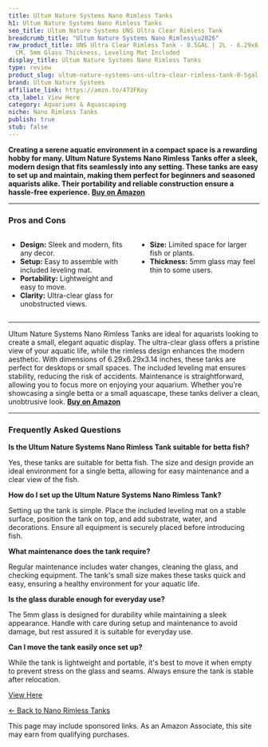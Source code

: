 ```yaml
---
title: Ultum Nature Systems Nano Rimless Tanks
h1: Ultum Nature Systems Nano Rimless Tanks
seo_title: Ultum Nature Systems UNS Ultra Clear Rimless Tank
breadcrumb_title: "Ultum Nature Systems Nano Rimless\u2026"
raw_product_title: UNS Ultra Clear Rimless Tank - 0.5GAL | 2L - 6.29x6.29x3.14 | 16x16x8
  CM, 5mm Glass Thickness, Leveling Mat Included
display_title: Ultum Nature Systems Nano Rimless Tanks
type: review
product_slug: ultum-nature-systems-uns-ultra-clear-rimless-tank-0-5gal-2l-6-29x6-29x3-d8616df6
brand: Ultum Nature Systems
affiliate_link: https://amzn.to/473FKoy
cta_label: View Here
category: Aquariums & Aquascaping
niche: Nano Rimless Tanks
publish: true
stub: false
---
```


<div id="intro" class="full-width">
  <p><strong>Creating a serene aquatic environment in a compact space is a rewarding hobby for many. Ultum Nature Systems Nano Rimless Tanks offer a sleek, modern design that fits seamlessly into any setting. These tanks are easy to set up and maintain, making them perfect for beginners and seasoned aquarists alike. Their portability and reliable construction ensure a hassle-free experience.</strong> <a href="https://amzn.to/473FKoy" rel="nofollow sponsored noopener" target="_blank"><strong>Buy on Amazon</strong></a></p>
</div>

<hr />
<h3 id="pros-cons">Pros and Cons</h3>
<div class="pc-grid" style="display:grid;grid-template-columns:1fr 1fr;gap:16px;">
  <ul>
    <li><strong>Design:</strong> Sleek and modern, fits any decor.</li>
    <li><strong>Setup:</strong> Easy to assemble with included leveling mat.</li>
    <li><strong>Portability:</strong> Lightweight and easy to move.</li>
    <li><strong>Clarity:</strong> Ultra-clear glass for unobstructed views.</li>
  </ul>
  <ul>
    <li><strong>Size:</strong> Limited space for larger fish or plants.</li>
    <li><strong>Thickness:</strong> 5mm glass may feel thin to some users.</li>
  </ul>
</div>
<hr />

<div class="full-width">
  <p>Ultum Nature Systems Nano Rimless Tanks are ideal for aquarists looking to create a small, elegant aquatic display. The ultra-clear glass offers a pristine view of your aquatic life, while the rimless design enhances the modern aesthetic. With dimensions of 6.29x6.29x3.14 inches, these tanks are perfect for desktops or small spaces. The included leveling mat ensures stability, reducing the risk of accidents. Maintenance is straightforward, allowing you to focus more on enjoying your aquarium. Whether you're showcasing a single betta or a small aquascape, these tanks deliver a clean, unobtrusive look. <a href="https://amzn.to/473FKoy" rel="nofollow sponsored noopener" target="_blank"><strong>Buy on Amazon</strong></a></p>
</div>

<hr />
<h3 id="faqs">Frequently Asked Questions</h3>

<p><strong>Is the Ultum Nature Systems Nano Rimless Tank suitable for betta fish?</strong></p>
<p>Yes, these tanks are suitable for betta fish. The size and design provide an ideal environment for a single betta, allowing for easy maintenance and a clear view of the fish.</p>

<p><strong>How do I set up the Ultum Nature Systems Nano Rimless Tank?</strong></p>
<p>Setting up the tank is simple. Place the included leveling mat on a stable surface, position the tank on top, and add substrate, water, and decorations. Ensure all equipment is securely placed before introducing fish.</p>

<p><strong>What maintenance does the tank require?</strong></p>
<p>Regular maintenance includes water changes, cleaning the glass, and checking equipment. The tank's small size makes these tasks quick and easy, ensuring a healthy environment for your aquatic life.</p>

<p><strong>Is the glass durable enough for everyday use?</strong></p>
<p>The 5mm glass is designed for durability while maintaining a sleek appearance. Handle with care during setup and maintenance to avoid damage, but rest assured it is suitable for everyday use.</p>

<p><strong>Can I move the tank easily once set up?</strong></p>
<p>While the tank is lightweight and portable, it's best to move it when empty to prevent stress on the glass and seams. Always ensure the tank is stable after relocation.</p>
<p><a class="btn" href="https://amzn.to/473FKoy" target="_blank" rel="nofollow sponsored noopener">View Here</a></p>
<p><a href="/roundups/aquariums-aquascaping/nano-rimless-tanks/">← Back to Nano Rimless Tanks</a></p>
<aside class="disclosure">This page may include sponsored links. As an Amazon Associate, this site may earn from qualifying purchases.</aside>
